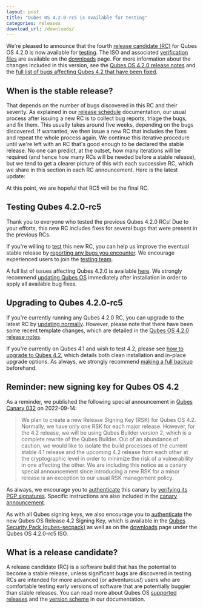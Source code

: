```yaml
---
layout: post
title: "Qubes OS 4.2.0-rc5 is available for testing"
categories: releases
download_url: /downloads/
---
```


We're pleased to announce that the fourth [release candidate (RC)](#what-is-a-release-candidate) for Qubes OS 4.2.0 is now available for [testing](/doc/testing/). The ISO and associated [verification files](/security/verifying-signatures/) are available on the [downloads](/downloads/) page. For more information about the changes included in this version, see the [Qubes OS 4.2.0 release notes](/doc/releases/4.2/release-notes/) and the [full list of bugs affecting Qubes 4.2 that have been fixed](https://github.com/QubesOS/qubes-issues/issues?q=is%3Aissue+is%3Aclosed+reason%3Acompleted+label%3Aaffects-4.2+label%3A%22T%3A+bug%22+-label%3A%22R%3A+cannot+reproduce%22+-label%3A%22R%3A+declined%22+-label%3A%22R%3A+duplicate%22+-label%3A%22R%3A+not+applicable%22+-label%3A%22R%3A+self-closed%22+-label%3A%22R%3A+upstream+issue%22).

## When is the stable release?

That depends on the number of bugs discovered in this RC and their severity. As explained in our [release schedule](/doc/version-scheme/#release-schedule) documentation, our usual process after issuing a new RC is to collect bug reports, triage the bugs, and fix them. This usually takes around five weeks, depending on the bugs discovered. If warranted, we then issue a new RC that includes the fixes and repeat the whole process again. We continue this iterative procedure until we're left with an RC that's good enough to be declared the stable release. No one can predict, at the outset, how many iterations will be required (and hence how many RCs will be needed before a stable release), but we tend to get a clearer picture of this with each successive RC, which we share in this section in each RC announcement. Here is the latest update:

At this point, we are hopeful that RC5 will be the final RC.

## Testing Qubes 4.2.0-rc5

Thank you to everyone who tested the previous Qubes 4.2.0 RCs! Due to your efforts, this new RC includes fixes for several bugs that were present in the previous RCs.

If you're willing to [test](/doc/testing/) this new RC, you can help us improve the eventual stable release by [reporting any bugs you encounter](/doc/issue-tracking/). We encourage experienced users to join the [testing team](https://forum.qubes-os.org/t/joining-the-testing-team/5190).

A full list of issues affecting Qubes 4.2.0 is available [here](https://github.com/QubesOS/qubes-issues/issues?q=is%3Aissue+label%3Aaffects-4.2). We strongly recommend [updating Qubes OS](/doc/how-to-update/) immediately after installation in order to apply all available bug fixes.

## Upgrading to Qubes 4.2.0-rc5

If you're currently running any Qubes 4.2.0 RC, you can upgrade to the latest RC by [updating normally](/doc/how-to-update/). However, please note that there have been some recent template changes, which are detailed in the [Qubes OS 4.2.0 release notes](/doc/releases/4.2/release-notes/).

If you're currently on Qubes 4.1 and wish to test 4.2, please see [how to upgrade to Qubes 4.2](/doc/upgrade/4.2/), which details both clean installation and in-place upgrade options. As always, we strongly recommend [making a full backup](/doc/how-to-back-up-restore-and-migrate/) beforehand.

## Reminder: new signing key for Qubes OS 4.2

As a reminder, we published the following special announcement in [Qubes Canary 032](/news/2022/09/14/canary-032/) on 2022-09-14:

> We plan to create a new Release Signing Key (RSK) for Qubes OS 4.2. Normally, we have only one RSK for each major release. However, for the 4.2 release, we will be using Qubes Builder version 2, which is a complete rewrite of the Qubes Builder. Out of an abundance of caution, we would like to isolate the build processes of the current stable 4.1 release and the upcoming 4.2 release from each other at the cryptographic level in order to minimize the risk of a vulnerability in one affecting the other. We are including this notice as a canary special announcement since introducing a new RSK for a minor release is an exception to our usual RSK management policy.

As always, we encourage you to [authenticate](/security/pack/#how-to-obtain-and-authenticate) this canary by [verifying its PGP signatures](/security/verifying-signatures/). Specific instructions are also included in the [canary announcement](/news/2022/09/14/canary-032/).

As with all Qubes signing keys, we also encourage you to [authenticate](/security/verifying-signatures/#how-to-import-and-authenticate-release-signing-keys) the new Qubes OS Release 4.2 Signing Key, which is available in the [Qubes Security Pack (qubes-secpack)](/security/pack/) as well as on the [downloads](/downloads/) page under the Qubes OS 4.2.0-rc5 ISO.

## What is a release candidate?

A release candidate (RC) is a software build that has the potential to become a stable release, unless significant bugs are discovered in testing. RCs are intended for more advanced (or adventurous!) users who are comfortable testing early versions of software that are potentially buggier than stable releases. You can read more about Qubes OS [supported releases](/doc/supported-releases/) and the [version scheme](/doc/version-scheme/) in our documentation.

